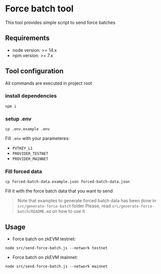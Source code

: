 # Force batch tool
This tool provides simple script to send force batches

## Requirements
- node version: >= 14.x
- npm version: >= 7.x

## Tool configuration
All commands are executed in project root

### install dependencies
```
npm i
```

### setup .env
```
cp .env.example .env
```
Fill `.env` with your parameteres:
- `PVTKEY_L1`
- `PROVIDER_TESTNET`
- `PROVIDER_MAINNET`

### Fill forced data
```
cp forced-batch-data.example.json forced-batch-data.json
```
Fill it with the force batch data that you want to send

> Note that examples to generate forced batch data has been done in `src/generate-force-batch` folder
> Please, read `src/generate-force-batch/README.md` on how to use it

## Usage
- Force batch on zkEVM testnet:
```
node src/send-force-batch.js --network testnet
```

- Force batch on zkEVM mainnet:
```
node src/send-force-batch.js --network mainnet
```